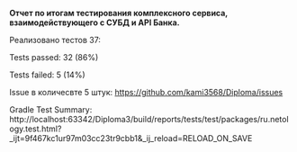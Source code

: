**Отчет по итогам тестирования комплексного сервиса, взаимодействующего с СУБД и API Банка.**

Реализовано тестов 37:

Tests passed: 32 (86%)

Tests failed: 5 (14%)


Issue в количесвте 5 штук:
https://github.com/kami3568/Diploma/issues

Gradle Test Summary: 
http://localhost:63342/Diploma3/build/reports/tests/test/packages/ru.netology.test.html?_ijt=9f467kc1ur97m03cc23tr9cbb1&_ij_reload=RELOAD_ON_SAVE
